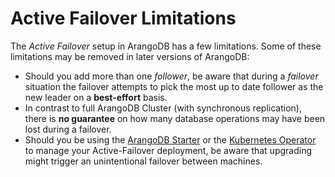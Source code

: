 Active Failover Limitations
===========================

The _Active Failover_ setup in ArangoDB has a few limitations. Some of these limitations 
may be removed in later versions of ArangoDB:

- Should you add more than one _follower_, be aware that during a _failover_ situation
 the failover attempts to pick the most up to date follower as the new leader on a **best-effort** basis. 
- In contrast to full ArangoDB Cluster (with synchronous replication), there is **no guarantee** on 
  how many database operations may have been lost during a failover.
- Should you be using the [ArangoDB Starter](https://github.com/arangodb-helper/arangodb) 
  or the [Kubernetes Operator](https://github.com/arangodb/kube-arangodb) to manage your Active-Failover
  deployment, be aware that upgrading might trigger an unintentional failover between machines.
